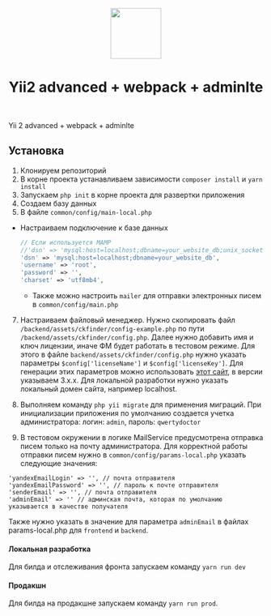<p align="center">
    <a href="https://github.com/yiisoft" target="_blank">
        <img src="https://avatars0.githubusercontent.com/u/993323" height="100px">
    </a>
    <h1 align="center">Yii2 advanced + webpack + adminlte</h1>
    <br>
</p>

Yii 2 advanced + webpack + adminlte

## Установка
1. Клонируем репозиторий
2. В корне проекта устанавливаем зависимости `composer install` и `yarn install`
4. Запускаем `php init` в корне проекта для развертки приложения
5. Создаем базу данных
6. В файле `common/config/main-local.php`
- Настраиваем подключение к базе данных
    ```php
  // Если используется MAMP
  //'dsn' => 'mysql:host=localhost;dbname=your_website_db;unix_socket=/Applications/MAMP/tmp/mysql/mysql.sock',
    'dsn' => 'mysql:host=localhost;dbname=your_website_db',
    'username' => 'root',
    'password' => '',
    'charset' => 'utf8mb4',
    ```
  - Также можно настроить `mailer` для отправки электронных писем в `common/config/main.php`
7. Настраиваем файловый менеджер. Нужно скопировать файл `/backend/assets/ckfinder/config-example.php` по пути `/backend/assets/ckfinder/config.php`.
Далее нужно добавить имя и ключ лицензии, иначе ФМ будет работать в тестовом режиме.
Для этого в файле `backend/assets/ckfinder/config.php` нужно указать параметры `$config['licenseName']` и `$config['licenseKey']`.
Для генерации этих параметров можно использовать <a href="https://charmevietnam.com/Common/CkfinderKey">этот сайт</a>, в версии указываем 3.x.x.
Для локальной разработки нужно указать локальный домен сайта, например localhost.

8. Выполняем команду `php yii migrate` для применения миграций. При инициализации приложения по умолчанию создается учетка администратора:
    логин: `admin`, пароль: `qwertydoctor`

9. В тестовом окружении в логике MailService предусмотрена отправка писем только на почту администратора.
Для корректной работы отправки писем нужно в `common/config/params-local.php` указать следующие значения:
```
'yandexEmailLogin' => '', // почта отправителя
'yandexEmailPassword' => '', // пароль к почте отправителя
'senderEmail' => '', // почта отправителя
'adminEmail' => '' // админская почта, которая по умолчанию указывается в качестве получателя
```

Также нужно указать в значение для параметра `adminEmail` в файлах params-local.php для `frontend` и `backend`.

#### Локальная разработка
Для билда и отслеживания фронта запускаем команду `yarn run dev`

#### Продакшн
Для билда на продакшне запускаем команду `yarn run prod`.

